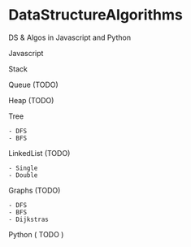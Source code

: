 # DataStructureAlgorithms
DS &amp; Algos in Javascript and Python


Javascript

Stack

Queue 		(TODO)

Heap 		(TODO)

Tree

	- DFS
	- BFS


LinkedList  (TODO)

	- Single
	- Double

Graphs 		(TODO)

	- DFS
	- BFS
	- Dijkstras






Python ( TODO )
